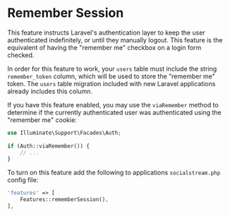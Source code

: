 # Remember Session

This feature instructs Laravel's authentication layer to keep the user authenticated indefinitely, or until they manually logout. This feature is the equivalent of having the "remember me" checkbox on a login form checked.

In order for this feature to work, your `users` table must include the string `remember_token` column, which will be used to store the "remember me" token. The `users` table migration included with new Laravel applications already includes this column.

If you have this feature enabled, you may use the `viaRemember` method to determine if the currently authenticated user was authenticated using the "remember me" cookie:

```php
use Illuminate\Support\Facades\Auth;
 
if (Auth::viaRemember()) {
    // ...
}
```

To turn on this feature add the following to applications `socialstream.php` config file:

```php
'features' => [
    Features::rememberSession(),
],
```
